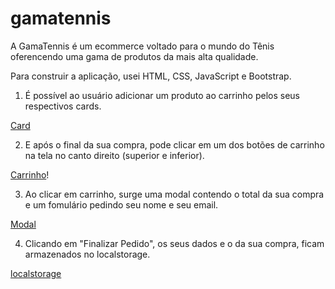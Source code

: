# gamatennis
A GamaTennis é um ecommerce voltado para o mundo do Tênis oferencendo uma gama de produtos da mais alta qualidade.

Para construir a aplicação, usei HTML, CSS, JavaScript e Bootstrap.

1. É possível ao usuário adicionar um produto ao carrinho pelos seus respectivos cards.

[Card](https://user-images.githubusercontent.com/47837747/126926083-561f49a4-6dc1-4aa7-a217-732297bea763.png)


2. E após o final da sua compra, pode clicar em um dos botões de carrinho na tela no canto direito (superior e inferior).

[Carrinho](https://user-images.githubusercontent.com/47837747/126926405-2edf3ab6-0f6e-4cc1-bb3d-01ab8484a281.png)!


3. Ao clicar em carrinho, surge uma modal contendo o total da sua compra e um fomulário pedindo seu nome e seu email. 

[Modal](https://user-images.githubusercontent.com/47837747/126926573-6d727265-9b85-464f-8dec-172d043668d7.png)


4. Clicando em "Finalizar Pedido", os seus dados e o da sua compra, ficam armazenados no localstorage.

[localstorage](https://user-images.githubusercontent.com/47837747/126926787-edd1fc24-abbb-42d5-bcbc-a5cb8b8be685.png)
